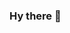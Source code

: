 ### Hy there 👋

<!--
**GilVerstelt/GilVerstelt** is a ✨ _special_ ✨ repository because its `README.md` (this file) appears on your GitHub profile.

### Here are some ideas to get you started:

- 🔭 I’m currently working student @ Artevelde University of Applied Sciences.
- 🌱 I’m currently learning programming.
- ⚡  HTML, Css, Js, NodeJs, REACT, ...
- 📫 How to reach me: I'm active on LinkedIn.
